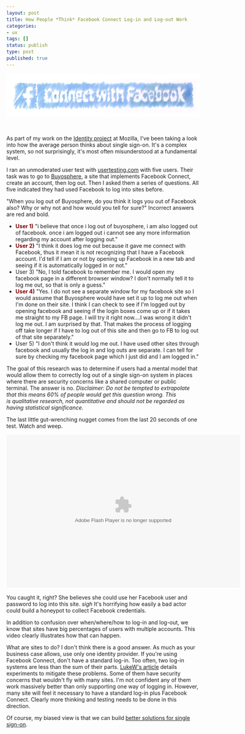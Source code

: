 ```yaml
---
layout: post
title: How People *Think* Facebook Connect Log‑in and Log‑out Work
categories:
- ux
tags: []
status: publish
type: post
published: true
---
```

<a href="/img/facebook-connect1.png"><img class="alignnone size-large wp-image-888" title="facebook-connect-login" src="/img/facebook-connect1.png" alt="" width="600" height="113" /></a>

&nbsp;

As part of my work on the <a href="http://identity.mozilla.com/">Identity project</a> at Mozilla, I've been taking a look into how the average person thinks about single sign-on. It's a complex system, so not surprisingly, it's most often misunderstood at a fundamental level.

I ran an unmoderated user test with <a href="http://usertesting.com">usertesting.com</a> with five users. Their task was to go to <a href="http://Buyosphere.com">Buyosphere</a>, a site that implements Facebook Connect, create an account, then log out. Then I asked them a series of questions. All five indicated they had used Facebook to log into sites before.

"When you log out of Buyosphere, do you think it logs you out of Facebook also? Why or why not and how would you tell for sure?" Incorrect answers are red and bold.
<ul>
	<li><span style="color: #800000;"><strong>User 1)</strong></span> "i believe that once i log out of buyosphere, i am also logged out of facebook. once i am logged out i cannot see any more information regarding my account after logging out."</li>
	<li><span style="color: #800000;"><strong>User 2)</strong></span> "I think it does log me out because it gave me connect with Facebook, thus it mean it is not recognizing that I have a Facebook account. I'd tell if I am or not by opening up Facebook in a new tab and seeing if it is automatically logged in or not."</li>
	<li>User 3) "No, I told facebook to remember me. I would open my facebook page in a different browser window? I don't normally tell it to log me out, so that is only a guess."</li>
	<li><span style="color: #800000;"><strong>User 4)</strong></span> "Yes. I do not see a separate window for my facebook site so I would assume that Buyosphere would have set it up to log me out when I'm done on their site. I think I can check to see if I'm logged out by opening facebook and seeing if the login boxes come up or if it takes me straight to my FB page. I will try it right now....I was wrong it didn't log me out. I am surprised by that. That makes the process of logging off take longer if I have to log out of this site and then go to FB to log out of that site separately."</li>
	<li>User 5) "I don't think it would log me out. I have used other sites through facebook and usually the log in and log outs are separate. I can tell for sure by checking my facebook page which I just did and I am logged in."</li>
</ul>
The goal of this research was to determine if users had a mental model that would allow them to correctly log out of a single sign-on system in places where there are security concerns like a shared computer or public terminal. The answer is no. <em>Disclaimer: Do not be tempted to extrapolate that this means 60% of people would get this question wrong. This is qualitative research, not quantitative and should not be regarded as having statistical significance.</em>

The last little gut-wrenching nugget comes from the last 20 seconds of one test. Watch and weep.

<object id="_player" width="610" height="399" classid="clsid:d27cdb6e-ae6d-11cf-96b8-444553540000" codebase="http://download.macromedia.com/pub/shockwave/cabs/flash/swflash.cab#version=6,0,40,0"><param name="allowfullscreen" value="true" /><param name="allowscriptaccess" value="always" /><param name="flashvars" value="config={'key':'#$a7865b80ef02a600b6d','screen':{'width':'610','height':'375','top':'0','left':'0'},'clip':{'url':'http://dc2.usertesting.com/videos/255685-1.mp4', 'autoPlay':false},'plugins':{'controls':{'url':'http://www.usabilitytestresults.com/fp/flowplayer.controls-3.2.5.swf','autohide':'never'}}}" /><param name="src" value="http://www.usabilitytestresults.com/fp/flowplayer.commercial-3.2.6.swf" /><embed id="_player" width="610" height="399" type="application/x-shockwave-flash" src="http://www.usabilitytestresults.com/fp/flowplayer.commercial-3.2.6.swf" allowfullscreen="true" allowscriptaccess="always" flashvars="config={'key':'#$a7865b80ef02a600b6d','screen':{'width':'610','height':'375','top':'0','left':'0'},'clip':{'url':'http://dc2.usertesting.com/videos/255685-1.mp4', 'autoPlay': false, 'autoBuffering': true},'plugins':{'controls':{'url':'http://www.usabilitytestresults.com/fp/flowplayer.controls-3.2.5.swf','autohide':'never'}}}" /></object>

You caught it, right? She believes she could use her Facebook user and password to log into this site. *sigh* It's horrifying how easily a bad actor could build a honeypot to collect Facebook credentials.

In addition to confusion over when/where/how to log-in and log-out, we know that sites have big percentages of users with multiple accounts. This video clearly illustrates how that can happen.

What are sites to do? I don't think there is a good answer. As much as your business case allows, use only one identity provider. If you're using Facebook Connect, don't have a standard log-in. Too often, two log-in systems are less than the sum of their parts. <a href="http://uxdesign.smashingmagazine.com/2011/08/22/new-approaches-to-designing-login-forms/">LukeW's article</a> details experiments to mitigate these problems. Some of them have security concerns that wouldn't fly with many sites. I'm not confident any of them work massively better than only supporting one way of logging in. However, many site will feel it necessary to have a standard log-in plus Facebook Connect. Clearly more thinking and testing needs to be done in this direction.

Of course, my biased view is that we can build <a href="http://identity.mozilla.com/">better solutions for single sign-on</a>.
